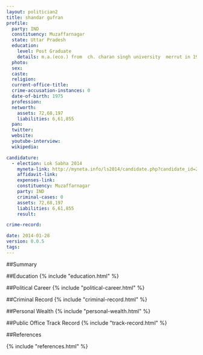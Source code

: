 ```yaml
---
layout: politician2
title: shandar gufran
profile: 
  party: IND
  constituency: Muzaffarnagar
  state: Uttar Pradesh
  education: 
    level: Post Graduate
    details: m.a.(eco.) from  ch. charan singh university  merrut in 1996.
  photo: 
  sex: 
  caste: 
  religion: 
  current-office-title: 
  crime-accusation-instances: 0
  date-of-birth: 1975
  profession: 
  networth: 
    assets: 72,68,197
    liabilities: 6,61,855
  pan: 
  twitter: 
  website: 
  youtube-interview: 
  wikipedia: 

candidature: 
  - election: Lok Sabha 2014
    myneta-link: http://myneta.info/ls2014/candidate.php?candidate_id=20
    affidavit-link: 
    expenses-link: 
    constituency: Muzaffarnagar 
    party: IND
    criminal-cases: 0
    assets: 72,68,197
    liabilities: 6,61,855
    result:  

crime-record: 

date: 2014-01-28
version: 0.0.5
tags: 
---
```

##Summary


##Education
{% include "education.html" %}


##Political Career
{% include "political-career.html" %}


##Criminal Record
{% include "criminal-record.html" %}


##Personal Wealth
{% include "personal-wealth.html" %}


##Public Office Track Record
{% include "track-record.html" %}


##References


{% include "references.html" %}